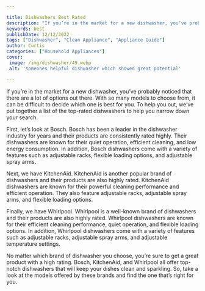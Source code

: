 ```yaml
---

title: Dishwashers Best Rated
description: "If you’re in the market for a new dishwasher, you’ve probably noticed that there are a lot of options out there. With so many mode...check it out to learn"
keywords: best
publishDate: 12/12/2022
tags: ["Dishwasher", "Clean Appliance", "Appliance Guide"]
author: Curtis
categories: ["Household Appliances"]
cover: 
 image: /img/dishwasher/49.webp
 alt: 'someones helpful dishwasher which showed great potential'

---
```


If you’re in the market for a new dishwasher, you’ve probably noticed that there are a lot of options out there. With so many models to choose from, it can be difficult to decide which one is best for you. To help you out, we’ve put together a list of the top-rated dishwashers to help you narrow down your search.

First, let’s look at Bosch. Bosch has been a leader in the dishwasher industry for years and their products are consistently rated highly. Their dishwashers are known for their quiet operation, efficient cleaning, and low energy consumption. In addition, Bosch dishwashers come with a variety of features such as adjustable racks, flexible loading options, and adjustable spray arms.

Next, we have KitchenAid. KitchenAid is another popular brand of dishwashers and their products are also highly rated. KitchenAid dishwashers are known for their powerful cleaning performance and efficient operation. They also feature adjustable racks, adjustable spray arms, and flexible loading options.

Finally, we have Whirlpool. Whirlpool is a well-known brand of dishwashers and their products are also highly rated. Whirlpool dishwashers are known for their efficient cleaning performance, quiet operation, and flexible loading options. In addition, Whirlpool dishwashers come with a variety of features such as adjustable racks, adjustable spray arms, and adjustable temperature settings.

No matter which brand of dishwasher you choose, you’re sure to get a great product with a high rating. Bosch, KitchenAid, and Whirlpool all offer top-notch dishwashers that will keep your dishes clean and sparkling. So, take a look at the models offered by these brands and find the one that’s right for you.
